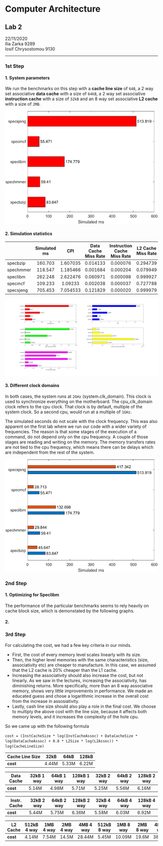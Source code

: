 # Computer Architecture

## Lab 2
22/11/2020\
Ilia Zarka 9289\
Iosif Chrysostomou 9130

---

### 1st Step
#### 1. System parameters

We run the benchmarks on this step with a **cache line size** of `64B`, a 2 way set associative **data cache** with a size of `64kB`, a 2 way set associative **instruction cache** with a size of `32kB` and an 8 way set associative **L2 cache** with a size of `2MB`.

![Simulated Seconds](./images/simms.png)

#### 2. Simulation statistics

| | Simulated ms | CPI | Data Cache Miss Rate | Instruction Cache Miss Rate | L2 Cache Miss Rate |
| --- | :---: | :---: | :---: | :---: |:---: |
| specbzip | 160.703 | 1.607035 | 0.014133 | 0.000076 | 0.294739 | 
| spechmmer | 118.547 | 1.185466 | 0.001684 | 0.000204 | 0.079949 |
| speclibm | 262.248 | 2.622476 | 0.060971 | 0.000098 | 0.999927 |
| specmcf | 109.233 | 1.09233 | 0.002038 | 0.000037 | 0.727788 |
| specsjeng | 705.453 | 7.054533 | 0.121829 | 0.000020 | 0.999979 |

![Default Settings Results](./images/defaults.png) 

#### 3. Different clock domains

In both cases, the system runs at `2GHz` (system.clk_domain). This clock is used to synchronize everything on the motherboard. The cpu_clk_domain clock refers to the cpu clock. That clock is by default, multiple of the system clock. So a second cpu, would run at a multiple of `1GHz`.

The simulated seconds do not scale with the clock frequency. This was also apparent on the first lab where we run our code with a wider variety of frequencies. The reason is that some stages of the execution of a command, do not depend only on the cpu frequency. A couple of those stages are reading and writing on the memory. The memory transfers rates are not tied to the cpu frequency, which means there can be delays which are independent from the rest of the system.

![Comparing 2GHz and 4GHz](./images/2v4GHz.png)

### 2nd Step
#### 1. Optimizing for Speclibm
The performance of the particular benchmarks seems to rely heavily on cache block size, which is demonstated by the following graphs.
#### 2.

### 3rd Step

For calculating the cost, we had a few key criteria in our minds.

* First, the cost of every memory level scales linearly with its size.
* Then, the higher level memories with the same characteristics (size, associativity etc) are cheaper to manufacture. In this case, we assumed that the L2 cache is 20% cheaper than the L1 cache.
* Increasing the associativity should also increase the cost, but not linearly. As we saw in the lectures, increasing the associativity, has diminishing returns. More specifically, more than an 8 way associative memory, shows very little improvements in performance. We made an educated guess and chose a logarithmic increase in the overall cost from the increase in assosiativity.
* Lastly, cash line size should also play a role in the final cost. We choose to multiply the above cost with the line size, because it affects both memory levels, and it increases the complexity of the hole cpu.

So we came up with the following formula

`cost = (InstCacheSize * log(InstCacheAssoc) + DataCacheSize * log(DataCacheAssoc) + 0.8 * L2Size * log(L2Assoc)) * log(CacheLineSize)`

| **Cache Line Size** | 32kB | 64kB | 128kB |
|---------------------|------|------|-------|
|       **cost**      |  4.44M  | 5.33M |  6.22M |

| **Data Cache** | 32kB 1 way | 64kB 1 way | 128kB 1 way | 32kB 2 way | 64kB 2 way | 128kB 2 way |
|----------------|------------|------------|-------------|------------|------------|-------------|
|    **cost**    |    5.14M   |    4.98M   |    5.71M    |    5.25M    |    5.56M   |    6.16M    |


| **Instr. Cache** | 32kB 2 way | 64kB 2 way | 128kB 2 way | 32kB 4 way | 64kB 4 way | 128kB 4 way |
|------------------|------------|------------|-------------|------------|------------|-------------|
|     **cost**     |    5.44M    |    5.75M    |     6.36M    |    5.58M   |    6.03M   |    6.92M    |


| **L2 Cache** | 512kB 4 way | 1MB 4 way | 2MB 4 way | 4MB 4 way | 512kB 8 way | 1MB 8 way | 2MB 8 way | 4MB 8 way |
|------------------|-------------|-----------|-----------|-----------|-------------|-----------|-----------|-----------|
|     **cost**     |    4.14M    |   7.54M   |   14.5M   |   28.44M  |    5.45M    |   10.09M  |   19.6M   |   38.61M  |
